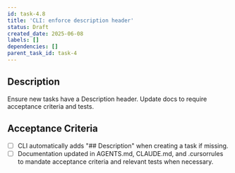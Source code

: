 ```yaml
---
id: task-4.8
title: 'CLI: enforce description header'
status: Draft
created_date: 2025-06-08
labels: []
dependencies: []
parent_task_id: task-4
---
```

## Description

Ensure new tasks have a Description header. Update docs to require acceptance criteria and tests.

## Acceptance Criteria
- [ ] CLI automatically adds "## Description" when creating a task if missing.
- [ ] Documentation updated in AGENTS.md, CLAUDE.md, and .cursorrules to mandate acceptance criteria and relevant tests when necessary.
